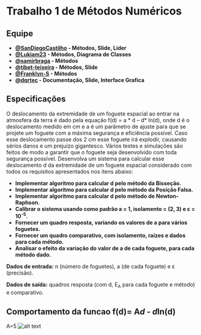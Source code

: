 # Trabalho 1 de Métodos Numéricos

## Equipe

- **[@SanDiegoCastilho](https://github.com/SanDiegoCastilho) - Métodos, Slide, Lider**
- **[@Lukiam23](https://github.com/Lukiam23) - Métodos, Diagrama de Classes**
- **[@samirbraga](https://github.com/samirbraga) - Métodos**
- **[@tibet-teixeira](https://github.com/tibet-teixeira) - Métodos, Slide**
- **[@Franklyn-S](https://github.com/Franklyn-S) - Métodos**
- **[@dqrtec](https://github.com/dqrtec) - Documentação, Slide, Interface Grafica**

## Especificações

O deslocamento da extremidade de um foguete espacial ao entrar na atmosfera da terra é dado pela equação f(d) = a * d – d* ln(d), onde d é o deslocamento medido em cm e a é um parâmetro de ajuste para que se projete um foguete com a máxima segurança e eficiência possível. Caso esse deslocamento passe dos 2 cm esse foguete irá explodir, causando sérios danos e um prejuízo gigantesco. Vários testes e simulações são feitos de modo a garantir que o foguete seja desenvolvido com toda segurança possível. Desenvolva um sistema para calcular esse deslocamento d da extremidade de um foguete espacial considerado com todos os requisitos apresentados nos itens abaixo:

- **Implementar algoritmo para calcular d pelo método da Bisseção.**
- **Implementar algoritmo para calcular d pelo método da Posição Falsa.**
- **Implementar algoritmo para calcular d pelo método de Newton-Raphson.**
- **Calibrar o sistema usando como padrão a = 1, isolamento = (2, 3) e &epsilon; = 10<sup>-5</sup>.**
- **Fornecer um quadro resposta, variando os valores de a para vários foguetes.**
- **Fornecer um quadro comparativo, com isolamento, raízes e dados para cada método.**
- **Analisar o efeito da variação do valor de a de cada foguete, para cada método dado.**

**Dados de entrada:** n (número de foguetes), a (de cada foguete) e &epsilon; (precisão).

**Dados de saída:** quadros resposta (com d, E<sub>A</sub> para cada foguete e método) e comparativo.

## Comportamento da funcao f(d)= A*d - d*ln(d)

A=5
![alt text](https://raw.githubusercontent.com/Lukiam23/Trab1_Metodos_Numericos/blob/master/comportamentoFuncao/a5.png)

